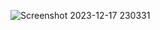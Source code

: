 ![Screenshot 2023-12-17 230331](https://github.com/Vikash174/Netflix-clone/assets/71267021/b5b68042-0522-47d6-add4-cba1163a72dd)
